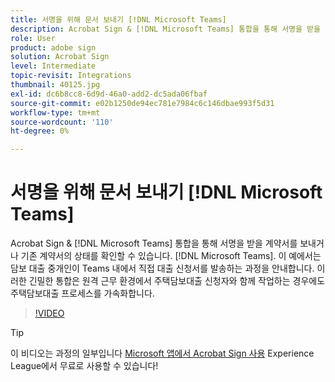 ```yaml
---
title: 서명을 위해 문서 보내기 [!DNL Microsoft Teams]
description: Acrobat Sign & [!DNL Microsoft Teams] 통합을 통해 서명을 받을 계약서를 보내거나 기존 계약서의 상태를 확인할 수 있습니다. [!DNL Microsoft Teams]
role: User
product: adobe sign
solution: Acrobat Sign
level: Intermediate
topic-revisit: Integrations
thumbnail: 40125.jpg
exl-id: dc6b8cc8-6d9d-46a0-add2-dc5ada06fbaf
source-git-commit: e02b1250de94ec781e7984c6c146dbae993f5d31
workflow-type: tm+mt
source-wordcount: '110'
ht-degree: 0%

---
```


# 서명을 위해 문서 보내기 [!DNL Microsoft Teams]

Acrobat Sign &amp; [!DNL Microsoft Teams] 통합을 통해 서명을 받을 계약서를 보내거나 기존 계약서의 상태를 확인할 수 있습니다. [!DNL Microsoft Teams]. 이 예에서는 담보 대출 중개인이 Teams 내에서 직접 대출 신청서를 발송하는 과정을 안내합니다. 이러한 긴밀한 통합은 원격 근무 환경에서 주택담보대출 신청자와 함께 작업하는 경우에도 주택담보대출 프로세스를 가속화합니다.

>[!VIDEO](https://video.tv.adobe.com/v/40125?hidetitle=true)

>[!TIP]
>
>이 비디오는 과정의 일부입니다 [Microsoft 앱에서 Acrobat Sign 사용](https://experienceleague.adobe.com/?recommended=Sign-U-1-2020.2) Experience League에서 무료로 사용할 수 있습니다!
